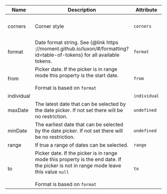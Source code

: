 | Name       | Description                   | Attribute        | Type                                      | Default             |
|------------|-------------------------------|------------------|-------------------------------------------|---------------------|
|corners| Corner style | `corners` | `"left" ｜ "right" ｜ "rounded"` | `'rounded'` |
|format| Date format string. See {@link https ://moment.github.io/luxon/#/formatting?id=table-of-tokens} for all available tokens. | `format` | `string` | `'yyyy/LL/dd'` |
|from| Picker date. If the picker is in range mode this property is the start date.<br /><br />Format is based on `format` | `from` | `string` | `DateTime.now().toFormat(this.format)` |
|individual|  | `individual` | `boolean` | `true` |
|maxDate| The latest date that can be selected by the date picker. If not set there will be no restriction. | `undefined` | `DateTime` | `undefined` |
|minDate| The earliest date that can be selected by the date picker. If not set there will be no restriction. | `undefined` | `DateTime` | `undefined` |
|range| If true a range of dates can be selected. | `range` | `boolean` | `true` |
|to| Picker date. If the picker is in range mode this property is the end date. If the picker is not in range mode leave this value `null`<br /><br />Format is based on `format` | `to` | `string` | `null` |
